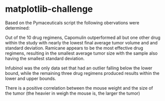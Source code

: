 # matplotlib-challenge
Based on the Pymaceuticals script the following obervations were determined:

Out of the 10 drug regimens, Capomulin outperformed all but one other drug within the study with nearly the lowest final average tumor volume and and standard deviation. Ramicane appears to be the most effective drug regimens, resulting in the smallest average tumor size with the sample also having the smallest standard deviation.

Infubinol was the only data set that had an outlier falling below the lower bound, while the remaining three drug regimens produced results within the lower and upper bounds.

There is a positive correlation between the mouse weight and the size of the tumor (the heavier in weigh the mouse is, the larger the tumor)
